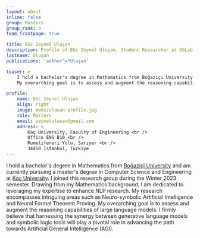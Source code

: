 ```yaml
---
layout: about
inline: false
group: Masters
group_rank: 3
team_frontpage: true

title: BSc Zeynel Uluşan
description: Profile of BSc Zeynel Uluşan, Student Researcher at GGLab.
lastname: Uluşan
publications: 'author^=*Uluşan'

teaser: >
    I hold a bachelor's degree in Mathematics from Boğaziçi University and am currently pursuing a master's degree in Computer Science       and Engineering at Koç University. I joined this research group during the Winter 2023 semester. Drawing from my Mathematics              background, I am dedicated to leveraging my expertise to enhance NLP research. My research encompasses intriguing areas such as          Neuro-symbolic Artificial Intelligence and Neural Formal Theorem Proving.
    My overarching goal is to assess and augment the reasoning capabilities of large language models. I firmly believe that harnessing       the synergy between generative language models and symbolic logic tools will play a pivotal role in advancing the path towards           Artificial General Intelligence (AGI).

profile:
    name: BSc Zeynel Uluşan
    align: right
    image: mems/ulusan-profile.jpg
    role: Masters
    email: zeynelulusan@gmail.com
    address: >
        Koç University, Faculty of Engineering <br />
        Office ENG B10 <br />
        Rumelifeneri Yolu, Sarıyer <br />
        34450 İstanbul, Türkiye
---
```


I hold a bachelor's degree in Mathematics from [Boğaziçi University](https://www.boun.edu.tr/en-US/Index) and am currently pursuing a master's degree in Computer Science and Engineering at [Koç University](https://www.ku.edu.tr/en). I joined this research group during the Winter 2023 semester. Drawing from my Mathematics background, I am dedicated to leveraging my expertise to enhance NLP research. My research encompasses intriguing areas such as Neuro-symbolic Artificial Intelligence and Neural Formal Theorem Proving.
My overarching goal is to assess and augment the reasoning capabilities of large language models. I firmly believe that harnessing       the synergy between generative language models and symbolic logic tools will play a pivotal role in advancing the path towards           Artificial General Intelligence (AGI).
